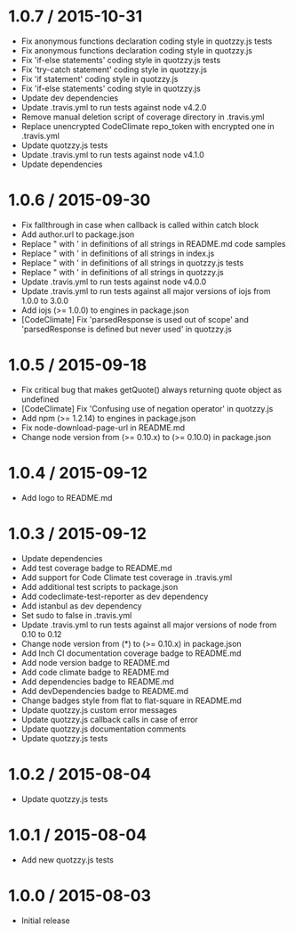1.0.7 / 2015-10-31
==================

* Fix anonymous functions declaration coding style in quotzzy.js tests
* Fix anonymous functions declaration coding style in quotzzy.js
* Fix 'if-else statements' coding style in quotzzy.js tests
* Fix 'try-catch statement' coding style in quotzzy.js
* Fix 'if statement' coding style in quotzzy.js
* Fix 'if-else statements' coding style in quotzzy.js
* Update dev dependencies
* Update .travis.yml to run tests against node v4.2.0
* Remove manual deletion script of coverage directory in .travis.yml
* Replace unencrypted CodeClimate repo_token with encrypted one in .travis.yml
* Update quotzzy.js tests
* Update .travis.yml to run tests against node v4.1.0
* Update dependencies

1.0.6 / 2015-09-30
==================

* Fix fallthrough in case when callback is called within catch block
* Add author.url to package.json
* Replace " with ' in definitions of all strings in README.md code samples
* Replace " with ' in definitions of all strings in index.js
* Replace " with ' in definitions of all strings in quotzzy.js tests
* Replace " with ' in definitions of all strings in quotzzy.js
* Update .travis.yml to run tests against node v4.0.0
* Update .travis.yml to run tests against all major versions of iojs from 1.0.0 to 3.0.0
* Add iojs (>= 1.0.0) to engines in package.json
* [CodeClimate] Fix 'parsedResponse is used out of scope' and 'parsedResponse is defined but never used' in quotzzy.js

1.0.5 / 2015-09-18
==================

* Fix critical bug that makes getQuote() always returning quote object as undefined
* [CodeClimate] Fix 'Confusing use of negation operator' in quotzzy.js
* Add npm (>= 1.2.14) to engines in package.json
* Fix node-download-page-url in README.md
* Change node version from (>= 0.10.x) to (>= 0.10.0) in package.json

1.0.4 / 2015-09-12
==================

* Add logo to README.md

1.0.3 / 2015-09-12
==================

* Update dependencies
* Add test coverage badge to README.md
* Add support for Code Climate test coverage in .travis.yml
* Add additional test scripts to package.json
* Add codeclimate-test-reporter as dev dependency
* Add istanbul as dev dependency
* Set sudo to false in .travis.yml
* Update .travis.yml to run tests against all major versions of node from 0.10 to 0.12
* Change node version from (*) to (>= 0.10.x) in package.json
* Add Inch CI documentation coverage badge to README.md
* Add node version badge to README.md
* Add code climate badge to README.md
* Add dependencies badge to README.md
* Add devDependencies badge to README.md
* Change badges style from flat to flat-square in README.md
* Update quotzzy.js custom error messages
* Update quotzzy.js callback calls in case of error
* Update quotzzy.js documentation comments
* Update quotzzy.js tests

1.0.2 / 2015-08-04
==================

* Update quotzzy.js tests

1.0.1 / 2015-08-04
==================

* Add new quotzzy.js tests

1.0.0 / 2015-08-03
==================

* Initial release